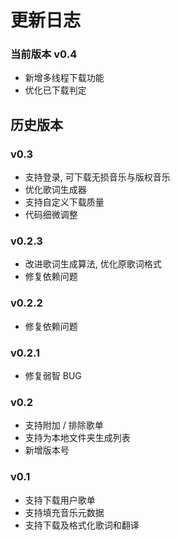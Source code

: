 # 更新日志

### 当前版本 v0.4

- 新增多线程下载功能
- 优化已下载判定

## 历史版本

### v0.3

- 支持登录, 可下载无损音乐与版权音乐
- 优化歌词生成器
- 支持自定义下载质量
- 代码细微调整

### v0.2.3

- 改进歌词生成算法, 优化原歌词格式
- 修复依赖问题

### v0.2.2

- 修复依赖问题

### v0.2.1

- 修复弱智 BUG

### v0.2

- 支持附加 / 排除歌单
- 支持为本地文件夹生成列表
- 新增版本号

### v0.1

- 支持下载用户歌单
- 支持填充音乐元数据
- 支持下载及格式化歌词和翻译